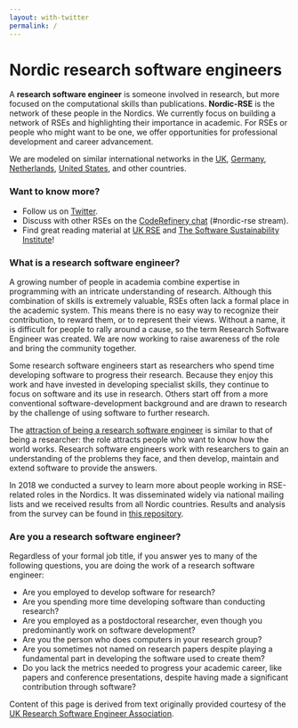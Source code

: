 ```yaml
---
layout: with-twitter
permalink: /
---
```


# Nordic research software engineers

A **research software engineer** is someone involved in research, but
more focused on the computational skills than publications.
**Nordic-RSE** is the network of these people in the Nordics.  We
currently focus on building a network of RSEs and highlighting their
importance in academic.  For RSEs or people who might want to be one,
we offer opportunities for professional development and career
advancement.

We are modeled on similar international networks in the
[UK](https://rse.ac.uk), [Germany](https://de-rse.org),
[Netherlands](https://nl-rse.org/), [United
States](https://us-rse.org), and other countries.


### Want to know more?

- Follow us on [Twitter](https://twitter.com/nordic_rse).
- Discuss with other RSEs on the [CodeRefinery chat](https://coderefinery.zulipchat.com) (#nordic-rse stream).
- Find great reading material at [UK RSE](https://rse.ac.uk) and [The Software Sustainability Institute](https://www.software.ac.uk)!


### What is a research software engineer?

A growing number of people in academia combine expertise in programming with an
intricate understanding of research. Although this combination of skills is
extremely valuable, RSEs often lack a formal place in the academic system.
This means there is no easy way to recognize their contribution, to reward
them, or to represent their views. Without a name, it is difficult for people
to rally around a cause, so the term Research Software Engineer was created. We
are now working to raise awareness of the role and bring the community
together.

Some research software engineers start as researchers who spend time
developing software to progress their research. Because they enjoy this work
and have invested in developing specialist skills, they continue to focus on
software and its use in research. Others start off from a more conventional
software-development background and are drawn to research by the challenge of
using software to further research.

The [attraction of being a research software
engineer](https://www.software.ac.uk/blog/2013-08-23-ten-reasons-be-research-software-engineer)
is similar to that of being a researcher: the role attracts people who want to
know how the world works. Research software engineers work with researchers
to gain an understanding of the problems they face, and then develop,
maintain and extend software to provide the answers.

In 2018 we conducted a survey to learn more about people working in
RSE-related roles in the Nordics. It was disseminated widely via
national mailing lists and we received results from all Nordic
countries. Results and analysis from the survey can be found in [this
repository](https://github.com/nordic-rse/RSE_intro_survey).


### Are you a research software engineer?

Regardless of your formal job title, if you answer yes to many of the following
questions, you are doing the work of a research software engineer:

- Are you employed to develop software for research?
- Are you spending more time developing software than conducting research?
- Are you employed as a postdoctoral researcher, even though you predominantly work on software development?
- Are you the person who does computers in your research group?
- Are you sometimes not named on research papers despite playing a fundamental part in developing the software used to create them?
- Do you lack the metrics needed to progress your academic career, like papers
  and conference presentations, despite having made a significant contribution
  through software?

Content of this page is derived from text originally provided courtesy of the
[UK Research Software Engineer Association](https://rse.ac.uk).
